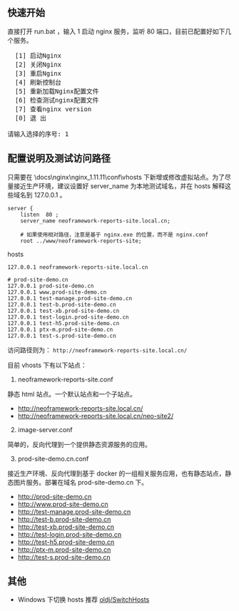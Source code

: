 
## 快速开始
直接打开 run.bat ，输入 1 启动 nginx 服务，监听 80 端口，目前已配置好如下几个服务。

<pre>
  [1] 启动Nginx
  [2] 关闭Nginx
  [3] 重启Nginx
  [4] 刷新控制台
  [5] 重新加载Nginx配置文件
  [6] 检查测试nginx配置文件
  [7] 查看nginx version
  [0] 退 出

请输入选择的序号: 1
</pre>

## 配置说明及测试访问路径

只需要在 \docs\nginx\nginx_1.11.11\conf\vhosts 下新增或修改虚拟站点。为了尽量接近生产环境，建议设置好 server_name 为本地测试域名，并在 hosts 解释这些域名到 127.0.0.1 。

```
server {
    listen  80 ;
    server_name neoframework-reports-site.local.cn;

    # 如果使用相对路径，注意是基于 nginx.exe 的位置，而不是 nginx.conf
    root ../www/neoframework-reports-site;
```

hosts
```
127.0.0.1 neoframework-reports-site.local.cn

# prod-site-demo.cn
127.0.0.1 prod-site-demo.cn
127.0.0.1 www.prod-site-demo.cn
127.0.0.1 test-manage.prod-site-demo.cn
127.0.0.1 test-b.prod-site-demo.cn
127.0.0.1 test-xb.prod-site-demo.cn
127.0.0.1 test-login.prod-site-demo.cn
127.0.0.1 test-h5.prod-site-demo.cn
127.0.0.1 ptx-m.prod-site-demo.cn
127.0.0.1 test-s.prod-site-demo.cn
```

访问路径则为： ```http://neoframework-reports-site.local.cn/```

目前 vhosts 下有以下站点：

1. neoframework-reports-site.conf

静态 html 站点。一个默认站点和一个子站点。

* http://neoframework-reports-site.local.cn/
* http://neoframework-reports-site.local.cn/neo-site2/

2. image-server.conf

简单的，反向代理到一个提供静态资源服务的应用。

3. prod-site-demo.cn.conf

接近生产环境、反向代理到基于 docker 的一组相关服务应用，也有静态站点，静态图片服务。部署在域名 prod-site-demo.cn 下。

* http://prod-site-demo.cn
* http://www.prod-site-demo.cn
* http://test-manage.prod-site-demo.cn
* http://test-b.prod-site-demo.cn
* http://test-xb.prod-site-demo.cn
* http://test-login.prod-site-demo.cn
* http://test-h5.prod-site-demo.cn
* http://ptx-m.prod-site-demo.cn
* http://test-s.prod-site-demo.cn

## 其他

* Windows 下切换 hosts 推荐 [oldj/SwitchHosts](https://github.com/oldj/SwitchHosts)
